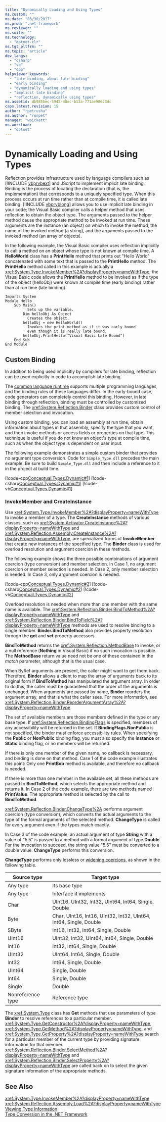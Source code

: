 ```yaml
---
title: "Dynamically Loading and Using Types"
ms.custom: ""
ms.date: "03/30/2017"
ms.prod: ".net-framework"
ms.reviewer: ""
ms.suite: ""
ms.technology: 
  - "dotnet-clr"
ms.tgt_pltfrm: ""
ms.topic: "article"
dev_langs: 
  - "csharp"
  - "vb"
  - "cpp"
helpviewer_keywords: 
  - "late binding, about late binding"
  - "early binding"
  - "dynamically loading and using types"
  - "implicit late binding"
  - "reflection, dynamically using types"
ms.assetid: db985bec-5942-40ec-b13a-771ae98623dc
caps.latest.revision: 15
author: "rpetrusha"
ms.author: "ronpet"
manager: "wpickett"
ms.workload: 
  - "dotnet"
---
```

# Dynamically Loading and Using Types
Reflection provides infrastructure used by language compilers such as [!INCLUDE [vbprvbext](../../../includes/vbprvbext-md.md)] and JScript to implement implicit late binding. Binding is the process of locating the declaration (that is, the implementation) that corresponds to a uniquely specified type. When this process occurs at run time rather than at compile time, it is called late binding. [!INCLUDE [vbprvblong](../../../includes/vbprvblong-md.md)] allows you to use implicit late binding in your code; the Visual Basic compiler calls a helper method that uses reflection to obtain the object type. The arguments passed to the helper method cause the appropriate method to be invoked at run time. These arguments are the instance (an object) on which to invoke the method, the name of the invoked method (a string), and the arguments passed to the invoked method (an array of objects).  
  
 In the following example, the Visual Basic compiler uses reflection implicitly to call a method on an object whose type is not known at compile time. A **HelloWorld** class has a **PrintHello** method that prints out "Hello World" concatenated with some text that is passed to the **PrintHello** method. The **PrintHello** method called in this example is actually a <xref:System.Type.InvokeMember%2A?displayProperty=nameWithType>; the Visual Basic code allows the **PrintHello** method to be invoked as if the type of the object (helloObj) were known at compile time (early binding) rather than at run time (late binding).  
  
```  
Imports System  
Module Hello  
    Sub Main()  
        ' Sets up the variable.  
        Dim helloObj As Object  
        ' Creates the object.  
        helloObj = new HelloWorld()  
        ' Invokes the print method as if it was early bound  
        ' even though it is really late bound.  
        helloObj.PrintHello("Visual Basic Late Bound")  
    End Sub  
End Module  
```  
  
## Custom Binding  
 In addition to being used implicitly by compilers for late binding, reflection can be used explicitly in code to accomplish late binding.  
  
 The [common language runtime](../../../docs/standard/clr.md) supports multiple programming languages, and the binding rules of these languages differ. In the early-bound case, code generators can completely control this binding. However, in late binding through reflection, binding must be controlled by customized binding. The <xref:System.Reflection.Binder> class provides custom control of member selection and invocation.  
  
 Using custom binding, you can load an assembly at run time, obtain information about types in that assembly, specify the type that you want, and then invoke methods or access fields or properties on that type. This technique is useful if you do not know an object's type at compile time, such as when the object type is dependent on user input.  
  
 The following example demonstrates a simple custom binder that provides no argument type conversion. Code for `Simple_Type.dll` precedes the main example. Be sure to build `Simple_Type.dll` and then include a reference to it in the project at build time.  
  
 [!code-cpp[Conceptual.Types.Dynamic#1](../../../samples/snippets/cpp/VS_Snippets_CLR/conceptual.types.dynamic/cpp/source1.cpp#1)]
 [!code-csharp[Conceptual.Types.Dynamic#1](../../../samples/snippets/csharp/VS_Snippets_CLR/conceptual.types.dynamic/cs/source1.cs#1)]
 [!code-vb[Conceptual.Types.Dynamic#1](../../../samples/snippets/visualbasic/VS_Snippets_CLR/conceptual.types.dynamic/vb/source1.vb#1)]  
  
### InvokeMember and CreateInstance  
 Use <xref:System.Type.InvokeMember%2A?displayProperty=nameWithType> to invoke a member of a type. The **CreateInstance** methods of various classes, such as <xref:System.Activator.CreateInstance%2A?displayProperty=nameWithType> and <xref:System.Reflection.Assembly.CreateInstance%2A?displayProperty=nameWithType>, are specialized forms of **InvokeMember** that create new instances of the specified type. The **Binder** class is used for overload resolution and argument coercion in these methods.  
  
 The following example shows the three possible combinations of argument coercion (type conversion) and member selection. In Case 1, no argument coercion or member selection is needed. In Case 2, only member selection is needed. In Case 3, only argument coercion is needed.  
  
 [!code-cpp[Conceptual.Types.Dynamic#2](../../../samples/snippets/cpp/VS_Snippets_CLR/conceptual.types.dynamic/cpp/source2.cpp#2)]
 [!code-csharp[Conceptual.Types.Dynamic#2](../../../samples/snippets/csharp/VS_Snippets_CLR/conceptual.types.dynamic/cs/source2.cs#2)]
 [!code-vb[Conceptual.Types.Dynamic#2](../../../samples/snippets/visualbasic/VS_Snippets_CLR/conceptual.types.dynamic/vb/source2.vb#2)]  
  
 Overload resolution is needed when more than one member with the same name is available. The <xref:System.Reflection.Binder.BindToMethod%2A?displayProperty=nameWithType> and <xref:System.Reflection.Binder.BindToField%2A?displayProperty=nameWithType> methods are used to resolve binding to a single member. **Binder.BindToMethod** also provides property resolution through the **get** and **set** property accessors.  
  
 **BindToMethod** returns the <xref:System.Reflection.MethodBase> to invoke, or a null reference (**Nothing** in Visual Basic) if no such invocation is possible. The **MethodBase** return value need not be one of those contained in the *match* parameter, although that is the usual case.  
  
 When ByRef arguments are present, the caller might want to get them back. Therefore, **Binder** allows a client to map the array of arguments back to its original form if **BindToMethod** has manipulated the argument array. In order to do this, the caller must be guaranteed that the order of the arguments is unchanged. When arguments are passed by name, **Binder** reorders the argument array, and that is what the caller sees. For more information, see <xref:System.Reflection.Binder.ReorderArgumentArray%2A?displayProperty=nameWithType>.  
  
 The set of available members are those members defined in the type or any base type. If <xref:System.Reflection.BindingFlags> is specified, members of any accessibility will be returned in the set. If **BindingFlags.NonPublic** is not specified, the binder must enforce accessibility rules. When specifying the **Public** or **NonPublic** binding flag, you must also specify the **Instance** or **Static** binding flag, or no members will be returned.  
  
 If there is only one member of the given name, no callback is necessary, and binding is done on that method. Case 1 of the code example illustrates this point: Only one **PrintBob** method is available, and therefore no callback is needed.  
  
 If there is more than one member in the available set, all these methods are passed to **BindToMethod**, which selects the appropriate method and returns it. In Case 2 of the code example, there are two methods named **PrintValue**. The appropriate method is selected by the call to **BindToMethod**.  
  
 <xref:System.Reflection.Binder.ChangeType%2A> performs argument coercion (type conversion), which converts the actual arguments to the type of the formal arguments of the selected method. **ChangeType** is called for every argument even if the types match exactly.  
  
 In Case 3 of the code example, an actual argument of type **String** with a value of "5.5" is passed to a method with a formal argument of type **Double**. For the invocation to succeed, the string value "5.5" must be converted to a double value. **ChangeType** performs this conversion.  
  
 **ChangeType** performs only lossless or [widening coercions](../../../docs/standard/base-types/type-conversion.md), as shown in the following table.  
  
|Source type|Target type|  
|-----------------|-----------------|  
|Any type|Its base type|  
|Any type|Interface it implements|  
|Char|UInt16, UInt32, Int32, UInt64, Int64, Single, Double|  
|Byte|Char, UInt16, Int16, UInt32, Int32, UInt64, Int64, Single, Double|  
|SByte|Int16, Int32, Int64, Single, Double|  
|UInt16|UInt32, Int32, UInt64, Int64, Single, Double|  
|Int16|Int32, Int64, Single, Double|  
|UInt32|UInt64, Int64, Single, Double|  
|Int32|Int64, Single, Double|  
|UInt64|Single, Double|  
|Int64|Single, Double|  
|Single|Double|  
|Nonreference type|Reference type|  
  
 The <xref:System.Type> class has **Get** methods that use parameters of type **Binder** to resolve references to a particular member. <xref:System.Type.GetConstructor%2A?displayProperty=nameWithType>, <xref:System.Type.GetMethod%2A?displayProperty=nameWithType>, and <xref:System.Type.GetProperty%2A?displayProperty=nameWithType> search for a particular member of the current type by providing signature information for that member. <xref:System.Reflection.Binder.SelectMethod%2A?displayProperty=nameWithType> and <xref:System.Reflection.Binder.SelectProperty%2A?displayProperty=nameWithType> are called back on to select the given signature information of the appropriate methods.  
  
## See Also  
 <xref:System.Type.InvokeMember%2A?displayProperty=nameWithType>  
 <xref:System.Reflection.Assembly.Load%2A?displayProperty=nameWithType>  
 [Viewing Type Information](../../../docs/framework/reflection-and-codedom/viewing-type-information.md)  
 [Type Conversion in the .NET Framework](../../../docs/standard/base-types/type-conversion.md)
